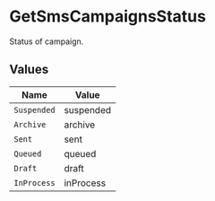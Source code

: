 # GetSmsCampaignsStatus

Status of campaign.


## Values

| Name        | Value       |
| ----------- | ----------- |
| `Suspended` | suspended   |
| `Archive`   | archive     |
| `Sent`      | sent        |
| `Queued`    | queued      |
| `Draft`     | draft       |
| `InProcess` | inProcess   |